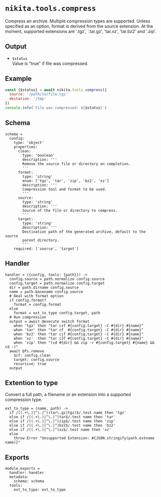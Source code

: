 
# `nikita.tools.compress`

Compress an archive. Multiple compression types are supported. Unless
specified as an option, format is derived from the source extension. At the
moment, supported extensions are '.tgz', '.tar.gz', 'tar.xz', 'tar.bz2' and '.zip'.

## Output

* `$status`   
  Value is "true" if file was compressed.   

## Example

```js
const {$status} = await nikita.tools.compress({
  source: '/path/to/file.tgz'
  destation: '/tmp'
})
console.info(`File was compressed: ${$status}`)
```


## Schema

    schema =
      config:
        type: 'object'
        properties:
          clean:
            type: 'boolean'
            description: '''
            Remove the source file or directory on completion.
            '''
          format:
            type: 'string'
            enum: ['tgz', 'tar', 'zip', 'bz2', 'xz']
            description: '''
            Compression tool and format to be used.
            '''
          source:
            type: 'string'
            description: '''
            Source of the file or directory to compress.
            '''
          target:
            type: 'string'
            description: '''
            Destination path of the generated archive, default to the source
            parent directory.
            '''
        required: ['source', 'target']

## Handler

    handler = ({config, tools: {path}}) ->
      config.source = path.normalize config.source
      config.target = path.normalize config.target
      dir = path.dirname config.source
      name = path.basename config.source
      # Deal with format option
      if config.format?
        format = config.format
      else
        format = ext_to_type config.target, path
      # Run compression
      output = await @execute switch format
        when 'tgz' then "tar czf #{config.target} -C #{dir} #{name}"
        when 'tar' then "tar cf  #{config.target} -C #{dir} #{name}"
        when 'bz2' then "tar cjf #{config.target} -C #{dir} #{name}"
        when 'xz'  then "tar cJf #{config.target} -C #{dir} #{name}"
        when 'zip' then "(cd #{dir} && zip -r #{config.target} #{name} && cd -)"
      await @fs.remove
        $if: config.clean
        target: config.source
        recursive: true
      output

## Extention to type

Convert a full path, a filename or an extension into a supported compression 
type.

    ext_to_type = (name, path) ->
      if /((.+\.)|^\.|^)(tar\.gz|tgz)$/.test name then 'tgz'
      else if /((.+\.)|^\.|^)tar$/.test name then 'tar'
      else if /((.+\.)|^\.|^)zip$/.test name then 'zip'
      else if /((.+\.)|^\.|^)bz2$/.test name then 'bz2'
      else if /((.+\.)|^\.|^)xz$/.test name then 'xz'
      else
        throw Error "Unsupported Extension: #{JSON.stringify(path.extname name)}"

## Exports

    module.exports =
      handler: handler
      metadata:
        schema: schema
      tools:
        ext_to_type: ext_to_type
